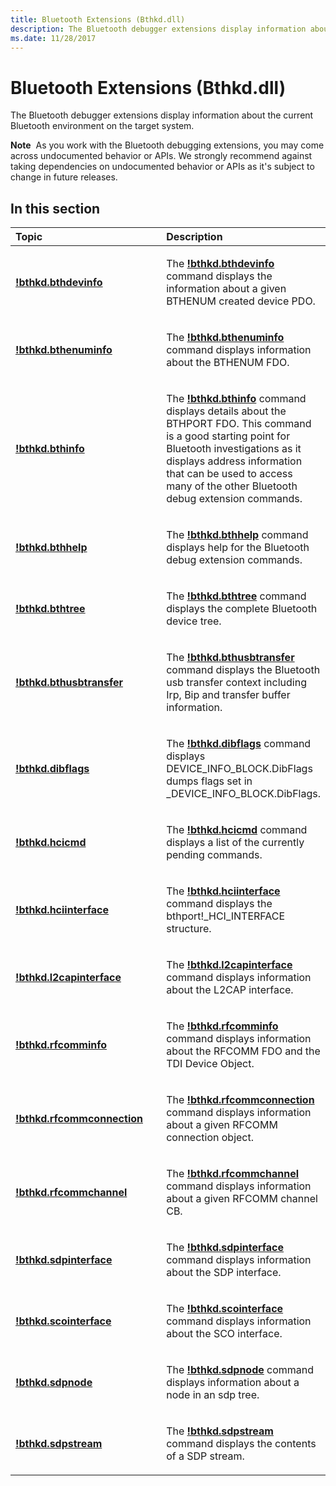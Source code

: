 ```yaml
---
title: Bluetooth Extensions (Bthkd.dll)
description: The Bluetooth debugger extensions display information about the current Bluetooth environment on the target system.
ms.date: 11/28/2017
---
```


# Bluetooth Extensions (Bthkd.dll)


The Bluetooth debugger extensions display information about the current Bluetooth environment on the target system.

**Note**  As you work with the Bluetooth debugging extensions, you may come across undocumented behavior or APIs. We strongly recommend against taking dependencies on undocumented behavior or APIs as it's subject to change in future releases.

 

## <span id="in_this_section"></span>In this section


<table>
<colgroup>
<col width="50%" />
<col width="50%" />
</colgroup>
<thead>
<tr class="header">
<th align="left">Topic</th>
<th align="left">Description</th>
</tr>
</thead>
<tbody>
<tr class="odd">
<td align="left"><p><strong><a href="-bthkd-bthdevinfo.md" data-raw-source="[!bthkd.bthdevinfo](-bthkd-bthdevinfo.md)">!bthkd.bthdevinfo</a></strong></p></td>
<td align="left"><p>The <strong><a href="-bthkd-bthdevinfo.md" data-raw-source="[!bthkd.bthdevinfo](-bthkd-bthdevinfo.md)">!bthkd.bthdevinfo</a></strong> command displays the information about a given BTHENUM created device PDO.</p></td>
</tr>
<tr class="even">
<td align="left"><p><strong><a href="-bthkd-bthenuminfo.md" data-raw-source="[!bthkd.bthenuminfo](-bthkd-bthenuminfo.md)">!bthkd.bthenuminfo</a></strong></p></td>
<td align="left"><p>The <strong><a href="-bthkd-bthenuminfo.md" data-raw-source="[!bthkd.bthenuminfo](-bthkd-bthenuminfo.md)">!bthkd.bthenuminfo</a></strong> command displays information about the BTHENUM FDO.</p></td>
</tr>
<tr class="odd">
<td align="left"><p><strong><a href="-bthkd-bthinfo-.md" data-raw-source="[!bthkd.bthinfo](-bthkd-bthinfo-.md)">!bthkd.bthinfo</a></strong></p></td>
<td align="left"><p>The <strong><a href="-bthkd-bthinfo-.md" data-raw-source="[!bthkd.bthinfo](-bthkd-bthinfo-.md)">!bthkd.bthinfo</a></strong> command displays details about the BTHPORT FDO. This command is a good starting point for Bluetooth investigations as it displays address information that can be used to access many of the other Bluetooth debug extension commands.</p></td>
</tr>
<tr class="even">
<td align="left"><p><strong><a href="-bthkd-bthhelp.md" data-raw-source="[!bthkd.bthhelp](-bthkd-bthhelp.md)">!bthkd.bthhelp</a></strong></p></td>
<td align="left"><p>The <strong><a href="-bthkd-bthhelp.md" data-raw-source="[!bthkd.bthhelp](-bthkd-bthhelp.md)">!bthkd.bthhelp</a></strong> command displays help for the Bluetooth debug extension commands.</p></td>
</tr>
<tr class="odd">
<td align="left"><p><strong><a href="-bthkd-bthtree.md" data-raw-source="[!bthkd.bthtree](-bthkd-bthtree.md)">!bthkd.bthtree</a></strong></p></td>
<td align="left"><p>The <strong><a href="-bthkd-bthtree.md" data-raw-source="[!bthkd.bthtree](-bthkd-bthtree.md)">!bthkd.bthtree</a></strong> command displays the complete Bluetooth device tree.</p></td>
</tr>
<tr class="even">
<td align="left"><p><strong><a href="-bthkd-bthusbtransfer.md" data-raw-source="[!bthkd.bthusbtransfer](-bthkd-bthusbtransfer.md)">!bthkd.bthusbtransfer</a></strong></p></td>
<td align="left"><p>The <strong><a href="-bthkd-bthusbtransfer.md" data-raw-source="[!bthkd.bthusbtransfer](-bthkd-bthusbtransfer.md)">!bthkd.bthusbtransfer</a></strong> command displays the Bluetooth usb transfer context including Irp, Bip and transfer buffer information.</p></td>
</tr>
<tr class="odd">
<td align="left"><p><strong><a href="-bthkd-dibflags.md" data-raw-source="[!bthkd.dibflags](-bthkd-dibflags.md)">!bthkd.dibflags</a></strong></p></td>
<td align="left"><p>The <strong><a href="-bthkd-dibflags.md" data-raw-source="[!bthkd.dibflags](-bthkd-dibflags.md)">!bthkd.dibflags</a></strong> command displays DEVICE_INFO_BLOCK.DibFlags dumps flags set in _DEVICE_INFO_BLOCK.DibFlags.</p></td>
</tr>
<tr class="even">
<td align="left"><p><strong><a href="-bthkd-hcicmd.md" data-raw-source="[!bthkd.hcicmd](-bthkd-hcicmd.md)">!bthkd.hcicmd</a></strong></p></td>
<td align="left"><p>The <strong><a href="-bthkd-hcicmd.md" data-raw-source="[!bthkd.hcicmd](-bthkd-hcicmd.md)">!bthkd.hcicmd</a></strong> command displays a list of the currently pending commands.</p></td>
</tr>
<tr class="odd">
<td align="left"><p><strong><a href="-bthkd-hciinterface.md" data-raw-source="[!bthkd.hciinterface](-bthkd-hciinterface.md)">!bthkd.hciinterface</a></strong></p></td>
<td align="left"><p>The <strong><a href="-bthkd-hciinterface.md" data-raw-source="[!bthkd.hciinterface](-bthkd-hciinterface.md)">!bthkd.hciinterface</a></strong> command displays the bthport!_HCI_INTERFACE structure.</p></td>
</tr>
<tr class="even">
<td align="left"><p><strong><a href="-bthkd-l2capinterface-.md" data-raw-source="[!bthkd.l2capinterface](-bthkd-l2capinterface-.md)">!bthkd.l2capinterface</a></strong></p></td>
<td align="left"><p>The <strong><a href="-bthkd-l2capinterface-.md" data-raw-source="[!bthkd.l2capinterface](-bthkd-l2capinterface-.md)">!bthkd.l2capinterface</a></strong> command displays information about the L2CAP interface.</p></td>
</tr>
<tr class="odd">
<td align="left"><p><strong><a href="-bthkd-rfcomminfo.md" data-raw-source="[!bthkd.rfcomminfo](-bthkd-rfcomminfo.md)">!bthkd.rfcomminfo</a></strong></p></td>
<td align="left"><p>The <strong><a href="-bthkd-rfcomminfo.md" data-raw-source="[!bthkd.rfcomminfo](-bthkd-rfcomminfo.md)">!bthkd.rfcomminfo</a></strong> command displays information about the RFCOMM FDO and the TDI Device Object.</p></td>
</tr>
<tr class="even">
<td align="left"><p><strong><a href="-bthkd-rfcommconnection.md" data-raw-source="[!bthkd.rfcommconnection](-bthkd-rfcommconnection.md)">!bthkd.rfcommconnection</a></strong></p></td>
<td align="left"><p>The <strong><a href="-bthkd-rfcommconnection.md" data-raw-source="[!bthkd.rfcommconnection](-bthkd-rfcommconnection.md)">!bthkd.rfcommconnection</a></strong> command displays information about a given RFCOMM connection object.</p></td>
</tr>
<tr class="odd">
<td align="left"><p><strong><a href="-bthkd-rfcommchannel.md" data-raw-source="[!bthkd.rfcommchannel](-bthkd-rfcommchannel.md)">!bthkd.rfcommchannel</a></strong></p></td>
<td align="left"><p>The <strong><a href="-bthkd-rfcommchannel.md" data-raw-source="[!bthkd.rfcommchannel](-bthkd-rfcommchannel.md)">!bthkd.rfcommchannel</a></strong> command displays information about a given RFCOMM channel CB.</p></td>
</tr>
<tr class="even">
<td align="left"><p><strong><a href="-bthkd-sdpinterface.md" data-raw-source="[!bthkd.sdpinterface](-bthkd-sdpinterface.md)">!bthkd.sdpinterface</a></strong></p></td>
<td align="left"><p>The <strong><a href="-bthkd-sdpinterface.md" data-raw-source="[!bthkd.sdpinterface](-bthkd-sdpinterface.md)">!bthkd.sdpinterface</a></strong> command displays information about the SDP interface.</p></td>
</tr>
<tr class="odd">
<td align="left"><p><strong><a href="-bthkd-scointerface-.md" data-raw-source="[!bthkd.scointerface](-bthkd-scointerface-.md)">!bthkd.scointerface</a></strong></p></td>
<td align="left"><p>The <strong><a href="-bthkd-scointerface-.md" data-raw-source="[!bthkd.scointerface](-bthkd-scointerface-.md)">!bthkd.scointerface</a></strong> command displays information about the SCO interface.</p></td>
</tr>
<tr class="even">
<td align="left"><p><strong><a href="-bthkd-sdpnode.md" data-raw-source="[!bthkd.sdpnode](-bthkd-sdpnode.md)">!bthkd.sdpnode</a></strong></p></td>
<td align="left"><p>The <strong><a href="-bthkd-sdpnode.md" data-raw-source="[!bthkd.sdpnode](-bthkd-sdpnode.md)">!bthkd.sdpnode</a></strong> command displays information about a node in an sdp tree.</p></td>
</tr>
<tr class="odd">
<td align="left"><p><strong><a href="-bthkd-sdpstream.md" data-raw-source="[!bthkd.sdpstream](-bthkd-sdpstream.md)">!bthkd.sdpstream</a></strong></p></td>
<td align="left"><p>The <strong><a href="-bthkd-sdpstream.md" data-raw-source="[!bthkd.sdpstream](-bthkd-sdpstream.md)">!bthkd.sdpstream</a></strong> command displays the contents of a SDP stream.</p></td>
</tr>
</tbody>
</table>

 

 

 





